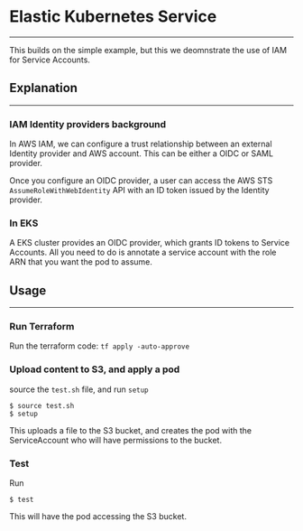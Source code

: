# Elastic Kubernetes Service
---

This builds on the simple example, but this we deomnstrate the use of IAM for Service Accounts.

## Explanation
---
### IAM Identity providers background
In AWS IAM, we can configure a trust relationship between an external Identity provider and AWS account.
This can be either a OIDC or SAML provider.

Once you configure an OIDC provider, a user can access the AWS STS `AssumeRoleWithWebIdentity` API with an
ID token issued by the Identity provider.

### In EKS
A EKS cluster provides an OIDC provider, which grants ID tokens to Service Accounts.
All you need to do is annotate a service account with the role ARN that you want the pod to assume.


## Usage
---

### Run Terraform
Run the terraform code: `tf apply -auto-approve`

### Upload content to S3, and apply a pod
source the `test.sh` file, and run `setup`
```
$ source test.sh
$ setup
```

This uploads a file to the S3 bucket, and creates the pod with the ServiceAccount
who will have permissions to the bucket.

### Test
Run
```
$ test
```

This will have the pod accessing the S3 bucket.
